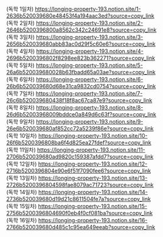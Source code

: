 (독학 1일차)
https://longing-property-193.notion.site/1-2636b520039680e48453f4a194aac3ed?source=copy_link
<br>
(독학 2일차)
https://longing-property-193.notion.site/2-2646b5200396800a8562c342c24691e8?source=copy_link
<br>
(독학 3일차)
https://longing-property-193.notion.site/3-2656b520039680abb83ac0d29f5c60e6?source=copy_link
<br>
(독학 4일차)
https://longing-property-193.notion.site/4-2696b5200396802f8298ee823b362271?source=copy_link
<br>
(독학 5일차)
https://longing-property-193.notion.site/5-26a6b520039680028b63fbadd65a03ae?source=copy_link
<br>
(독학 6일차)
https://longing-property-193.notion.site/6-26b6b520039680d68e31ca9832cd0754?source=copy_link
<br>
(독학 7일차)
https://longing-property-193.notion.site/7-26c6b520039680438f18f8ac67ca87e9?source=copy_link
<br>
(독학 8일차)
https://longing-property-193.notion.site/8-26d6b52003968009bddce0a849d6c63f?source=copy_link
<br>
(독학 9일차)
https://longing-property-193.notion.site/9-26e6b520039680af852cc72a5239f86e?source=copy_link
<br>
(독학 10일차)
https://longing-property-193.notion.site/10-26f6b5200396808ba6f4d825ea27fdef?source=copy_link
<br>
(독학 11일차)
https://longing-property-193.notion.site/11-2706b520039680ad9820c159387afdd7?source=copy_link
<br>
(독학 12일차)
https://longing-property-193.notion.site/12-2716b5200396804e90e6f51f7090fee6?source=copy_link
<br>
(독학 13일차)
https://longing-property-193.notion.site/13-2726b5200396804598fae8079ac71723?source=copy_link
<br>
(독학 14일차)
https://longing-property-193.notion.site/14-2736b520039680d19d21c8611504fe7a?source=copy_link
<br>
(독학 15일차)
https://longing-property-193.notion.site/15-2756b5200396804690f0eb4f0cf081ba?source=copy_link
<br>
(독학 16일차)
https://longing-property-193.notion.site/16-2766b520039680d485c1c95ea649eeab?source=copy_link
